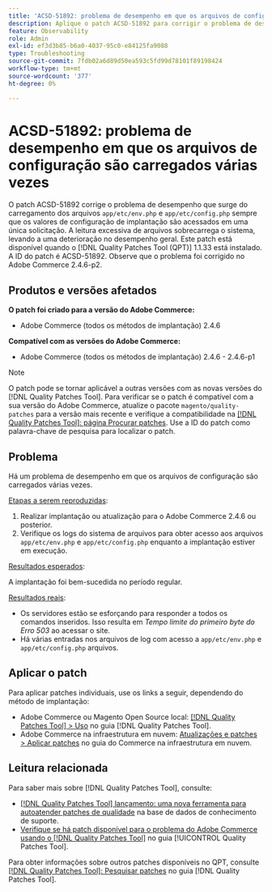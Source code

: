 ```yaml
---
title: 'ACSD-51892: problema de desempenho em que os arquivos de configuração são carregados várias vezes'
description: Aplique o patch ACSD-51892 para corrigir o problema de desempenho do Adobe Commerce em que os arquivos de configuração são carregados várias vezes durante a implantação.
feature: Observability
role: Admin
exl-id: ef3d3b85-b6a0-4037-95c0-e84125fa9088
type: Troubleshooting
source-git-commit: 7fdb02a6d89d50ea593c5fd99d78101f89198424
workflow-type: tm+mt
source-wordcount: '377'
ht-degree: 0%

---
```


# ACSD-51892: problema de desempenho em que os arquivos de configuração são carregados várias vezes

O patch ACSD-51892 corrige o problema de desempenho que surge do carregamento dos arquivos `app/etc/env.php` e `app/etc/config.php` sempre que os valores de configuração de implantação são acessados em uma única solicitação. A leitura excessiva de arquivos sobrecarrega o sistema, levando a uma deterioração no desempenho geral. Este patch está disponível quando o [!DNL Quality Patches Tool (QPT)] 1.1.33 está instalado. A ID do patch é ACSD-51892. Observe que o problema foi corrigido no Adobe Commerce 2.4.6-p2.

## Produtos e versões afetados

**O patch foi criado para a versão do Adobe Commerce:**

* Adobe Commerce (todos os métodos de implantação) 2.4.6

**Compatível com as versões do Adobe Commerce:**

* Adobe Commerce (todos os métodos de implantação) 2.4.6 - 2.4.6-p1

>[!NOTE]
>
>O patch pode se tornar aplicável a outras versões com as novas versões do [!DNL Quality Patches Tool]. Para verificar se o patch é compatível com a sua versão do Adobe Commerce, atualize o pacote `magento/quality-patches` para a versão mais recente e verifique a compatibilidade na [[!DNL Quality Patches Tool]: página Procurar patches](https://experienceleague.adobe.com/tools/commerce-quality-patches/index.html). Use a ID do patch como palavra-chave de pesquisa para localizar o patch.

## Problema

Há um problema de desempenho em que os arquivos de configuração são carregados várias vezes.

<u>Etapas a serem reproduzidas</u>:

1. Realizar implantação ou atualização para o Adobe Commerce 2.4.6 ou posterior.
1. Verifique os logs do sistema de arquivos para obter acesso aos arquivos `app/etc/env.php` e `app/etc/config.php` enquanto a implantação estiver em execução.

<u>Resultados esperados</u>:

A implantação foi bem-sucedida no período regular.

<u>Resultados reais</u>:

* Os servidores estão se esforçando para responder a todos os comandos inseridos. Isso resulta em *Tempo limite do primeiro byte do Erro 503* ao acessar o site.
* Há várias entradas nos arquivos de log com acesso a `app/etc/env.php` e `app/etc/config.php` arquivos.

## Aplicar o patch

Para aplicar patches individuais, use os links a seguir, dependendo do método de implantação:

* Adobe Commerce ou Magento Open Source local: [[!DNL Quality Patches Tool] > Uso](/help/tools/quality-patches-tool/usage.md) no guia [!DNL Quality Patches Tool].
* Adobe Commerce na infraestrutura em nuvem: [Atualizações e patches > Aplicar patches](https://experienceleague.adobe.com/docs/commerce-cloud-service/user-guide/develop/upgrade/apply-patches.html) no guia do Commerce na infraestrutura em nuvem.

## Leitura relacionada

Para saber mais sobre [!DNL Quality Patches Tool], consulte:

* [[!DNL Quality Patches Tool] lançamento: uma nova ferramenta para autoatender patches de qualidade](https://experienceleague.adobe.com/en/docs/commerce-operations/tools/quality-patches-tool/quality-patches-tool-to-self-serve-quality-patches) na base de dados de conhecimento de suporte.
* [Verifique se há patch disponível para o problema do Adobe Commerce usando o  [!DNL Quality Patches Tool]](/help/tools/quality-patches-tool/patches-available-in-qpt/check-patch-for-magento-issue-with-magento-quality-patches.md) no guia [!UICONTROL Quality Patches Tool].


Para obter informações sobre outros patches disponíveis no QPT, consulte [[!DNL Quality Patches Tool]: Pesquisar patches](https://experienceleague.adobe.com/tools/commerce-quality-patches/index.html) no guia [!DNL Quality Patches Tool].

